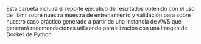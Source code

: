 Esta carpeta incluirá el reporte ejecutivo de resultados obtenido con el uso de libmf sobre nuestra muestra de entrenamiento y validación para sobre nuestro caso práctico generado a partir de una instancia de AWS que generará recomendaciones utilizando paralelización con una imagen de Docker de Python .
